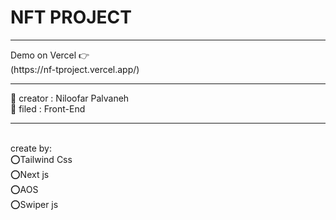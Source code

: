 <h1>
  NFT PROJECT
</h1>
<hr/>
Demo on Vercel 👉
<br/>
(https://nf-tproject.vercel.app/)
<hr/>
👩 creator : Niloofar Palvaneh
<br/>
👩 filed : Front-End
<br/>
<hr/>
<br/>
create by:
<br/>
⭕️Tailwind Css
<br/>
⭕️Next js
<br/>
⭕️AOS
<br/>
⭕️Swiper js


